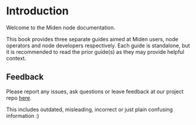 # Introduction

Welcome to the Miden node documentation.

This book provides three separate guides aimed at Miden users, node operators and node developers respectively. Each
guide is standalone, but it is recommended to read the prior guide(s) as they may provide helpful context.

## Feedback

Please report any issues, ask questions or leave feedback at our project repo
[here](https://github.com/0xPolygonMiden/miden-node/issues/new/choose).

This includes outdated, misleading, incorrect or just plain confusing information :)
